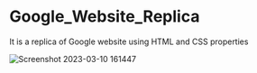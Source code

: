 # Google_Website_Replica
It is a replica of Google website using HTML and CSS properties

![Screenshot 2023-03-10 161447](https://user-images.githubusercontent.com/113702506/224354215-320d903c-1a67-4eb3-8f14-9f4439888da6.png)
